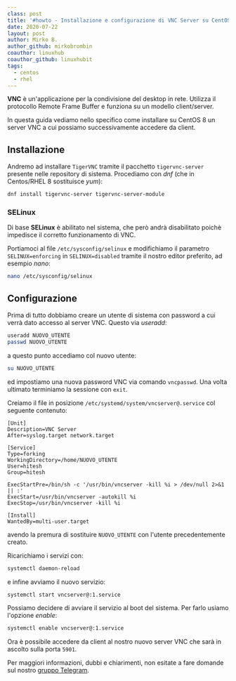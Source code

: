 ```yaml
---
class: post
title: '#howto - Installazione e configurazione di VNC Server su CentOS/RHEL 8'
date: 2020-07-22
layout: post
author: Mirko B.
author_github: mirkobrombin
coauthor: linuxhub
coauthor_github: linuxhubit
tags:
  - centos
  - rhel
---
```

**VNC** è un'applicazione per la condivisione del desktop in rete. Utilizza il protocollo Remote Frame Buffer e funziona su un modello client/server.

In questa guida vediamo nello specifico come installare su CentOS 8 un server VNC a cui possiamo successivamente accedere da client.

## Installazione
Andremo ad installare `TigerVNC` tramite il pacchetto `tigervnc-server` presente nelle repository di sistema. Procediamo con *dnf* (che in Centos/RHEL 8 sostituisce *yum*):

```bash
dnf install tigervnc-server tigervnc-server-module
```

### SELinux
Di base **SELinux** è abilitato nel sistema, che però andrà disabilitato poichè impedisce il corretto funzionamento di VNC.

Portiamoci al file `/etc/sysconfig/selinux` e modifichiamo il parametro `SELINUX=enforcing` in `SELINUX=disabled` tramite il nostro editor preferito, ad esempio *nano*:

```bash
nano /etc/sysconfig/selinux
```

## Configurazione
Prima di tutto dobbiamo creare un utente di sistema con password a cui verrà dato accesso al server VNC. Questo via *useradd*:

```bash
useradd NUOVO_UTENTE
passwd NUOVO_UTENTE
```

a questo punto accediamo col nuovo utente:

```bash
su NUOVO_UTENTE
```

ed impostiamo una nuova password VNC via comando `vncpasswd`. Una volta ultimato terminiamo la sessione con `exit`.

Creiamo il file in posizione `/etc/systemd/system/vncserver@.service` col seguente contenuto:

```
[Unit]
Description=VNC Server
After=syslog.target network.target

[Service]
Type=forking
WorkingDirectory=/home/NUOVO_UTENTE
User=hitesh
Group=hitesh

ExecStartPre=/bin/sh -c '/usr/bin/vncserver -kill %i > /dev/null 2>&1 || :'
ExecStart=/usr/bin/vncserver -autokill %i
ExecStop=/usr/bin/vncserver -kill %i

[Install]
WantedBy=multi-user.target
```

avendo la premura di sostituire `NUOVO_UTENTE` con l'utente precedentemente creato.

Ricarichiamo i servizi con:

```bash
systemctl daemon-reload
```

e infine avviamo il nuovo servizio:

```bash
systemctl start vncserver@:1.service
```

Possiamo decidere di avviare il servizio al boot del sistema. Per farlo usiamo l'opzione *enable*:

```bash
systemctl enable vncserver@:1.service
```

Ora è possibile accedere da client al nostro nuovo server VNC che sarà in ascolto sulla porta `5901`.

Per maggiori informazioni, dubbi e chiarimenti, non esitate a fare domande sul nostro [gruppo Telegram](https://t.me/linuxpeople).
